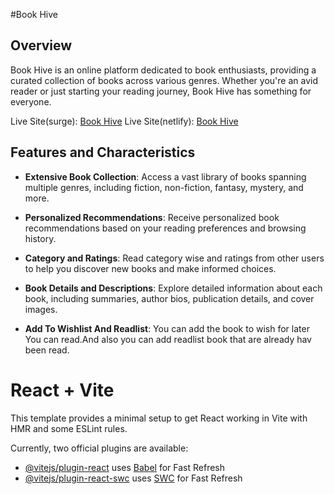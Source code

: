 #Book Hive

## Overview
Book Hive is an online platform dedicated to book enthusiasts, providing a curated collection of books across various genres. Whether you're an avid reader or just starting your reading journey, Book Hive has something for everyone.

Live Site(surge): [Book Hive](http://honorable-sidewalk.surge.sh/)
Live Site(netlify): [Book Hive](http://honorable-sidewalk.surge.sh/)


## Features and Characteristics

- **Extensive Book Collection**: Access a vast library of books spanning multiple genres, including fiction, non-fiction, fantasy, mystery, and more.
  
- **Personalized Recommendations**: Receive personalized book recommendations based on your reading preferences and browsing history.

- **Category and Ratings**: Read category wise and ratings from other users to help you discover new books and make informed choices.

- **Book Details and Descriptions**: Explore detailed information about each book, including summaries, author bios, publication details, and cover images.

- **Add To Wishlist And Readlist**: You can add the book to wish for later You can read.And also you can add readlist book that are already hav been read. 







# React + Vite

This template provides a minimal setup to get React working in Vite with HMR and some ESLint rules.

Currently, two official plugins are available:

- [@vitejs/plugin-react](https://github.com/vitejs/vite-plugin-react/blob/main/packages/plugin-react/README.md) uses [Babel](https://babeljs.io/) for Fast Refresh
- [@vitejs/plugin-react-swc](https://github.com/vitejs/vite-plugin-react-swc) uses [SWC](https://swc.rs/) for Fast Refresh
